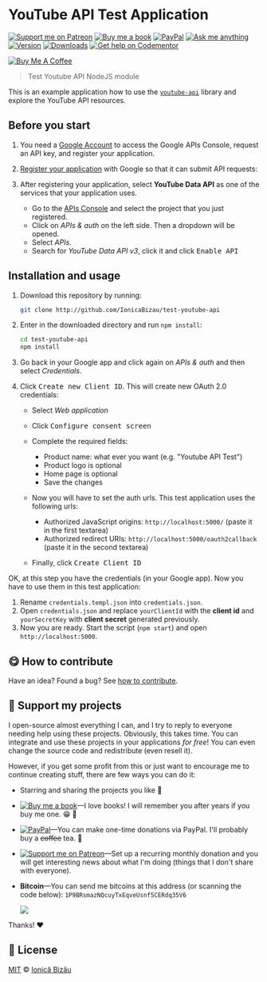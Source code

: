 <!-- Please do not edit this file. Edit the `blah` field in the `package.json` instead. If in doubt, open an issue. -->


# YouTube API Test Application

 [![Support me on Patreon][badge_patreon]][patreon] [![Buy me a book][badge_amazon]][amazon] [![PayPal][badge_paypal_donate]][paypal-donations] [![Ask me anything](https://img.shields.io/badge/ask%20me-anything-1abc9c.svg)](https://github.com/IonicaBizau/ama) [![Version](https://img.shields.io/npm/v/test-youtube-api.svg)](https://www.npmjs.com/package/test-youtube-api) [![Downloads](https://img.shields.io/npm/dt/test-youtube-api.svg)](https://www.npmjs.com/package/test-youtube-api) [![Get help on Codementor](https://cdn.codementor.io/badges/get_help_github.svg)](https://www.codementor.io/johnnyb?utm_source=github&utm_medium=button&utm_term=johnnyb&utm_campaign=github)

<a href="https://www.buymeacoffee.com/H96WwChMy" target="_blank"><img src="https://www.buymeacoffee.com/assets/img/custom_images/yellow_img.png" alt="Buy Me A Coffee"></a>

> Test Youtube API NodeJS module


This is an example application how to use the [`youtube-api`](https://github.com/IonicaBizau/youtube-api) library and explore the YouTube API resources.

## Before you start


 1. You need a [Google Account](https://www.google.com/accounts/NewAccount) to access the Google APIs Console, request an API key, and register your application.
 2. [Register your application](https://console.developers.google.com/project) with Google so that it can submit API requests:
 3. After registering your application, select **YouTube Data API** as one of the services that your application uses.

     - Go to the [APIs Console](https://console.developers.google.com/project) and select the project that you just registered.
     - Click on *APIs & auth* on the left side. Then a dropdown will be opened.
     - Select *APIs*.
     - Search for *YouTube Data API v3*, click it and click <kbd>Enable API</kbd>



## Installation and usage


 1. Download this repository by running:
    ```sh
    git clone http://github.com/IonicaBizau/test-youtube-api
    ```

 2. Enter in the downloaded directory and run `npm install`:
    ```sh
    cd test-youtube-api
    npm install
    ```

 3. Go back in your Google app and click again on *APIs & auth* and then select *Credentials*.
 4. Click <kbd>Create new Client ID</kbd>. This will create new OAuth 2.0 credentials:

     - Select *Web application*
     - Click <kbd>Configure consent screen</kbd>
     - Complete the required fields:

         - Product name: what ever you want (e.g. "Youtube API Test")
         - Product logo is optional
         - Home page is optional
         - Save the changes

     - Now you will have to set the auth urls. This test application uses the following urls:

         - Authorized JavaScript origins: `http://localhost:5000/` (paste it in the first textarea)
         - Authorized redirect URIs: `http://localhost:5000/oauth2callback` (paste it in the second textarea)

     - Finally, click <kbd>Create Client ID</kbd>


OK, at this step you have the credentials (in your Google app). Now you have to use them in this test application:

 1. Rename `credentials.templ.json` into `credentials.json`.
 2. Open `credentials.json` and replace `yourClientId` with the **client id** and `yourSecretKey` with **client secret** generated previously.
 3. Now you are ready. Start the script (`npm start`) and open `http://localhost:5000`.


## :yum: How to contribute
Have an idea? Found a bug? See [how to contribute][contributing].


## :sparkling_heart: Support my projects

I open-source almost everything I can, and I try to reply to everyone needing help using these projects. Obviously,
this takes time. You can integrate and use these projects in your applications *for free*! You can even change the source code and redistribute (even resell it).

However, if you get some profit from this or just want to encourage me to continue creating stuff, there are few ways you can do it:


 - Starring and sharing the projects you like :rocket:
 - [![Buy me a book][badge_amazon]][amazon]—I love books! I will remember you after years if you buy me one. :grin: :book:
 - [![PayPal][badge_paypal]][paypal-donations]—You can make one-time donations via PayPal. I'll probably buy a ~~coffee~~ tea. :tea:
 - [![Support me on Patreon][badge_patreon]][patreon]—Set up a recurring monthly donation and you will get interesting news about what I'm doing (things that I don't share with everyone).
 - **Bitcoin**—You can send me bitcoins at this address (or scanning the code below): `1P9BRsmazNQcuyTxEqveUsnf5CERdq35V6`

    ![](https://i.imgur.com/z6OQI95.png)


Thanks! :heart:



## :scroll: License

[MIT][license] © [Ionică Bizău][website]


[badge_patreon]: https://ionicabizau.github.io/badges/patreon.svg
[badge_amazon]: https://ionicabizau.github.io/badges/amazon.svg
[badge_paypal]: https://ionicabizau.github.io/badges/paypal.svg
[badge_paypal_donate]: https://ionicabizau.github.io/badges/paypal_donate.svg

[patreon]: https://www.patreon.com/ionicabizau
[amazon]: http://amzn.eu/hRo9sIZ
[paypal-donations]: https://www.paypal.com/cgi-bin/webscr?cmd=_s-xclick&hosted_button_id=RVXDDLKKLQRJW

[license]: http://showalicense.com/?fullname=Ionic%C4%83%20Biz%C4%83u%20%3Cbizauionica%40gmail.com%3E%20(https%3A%2F%2Fionicabizau.net)&year=2013#license-mit
[website]: https://ionicabizau.net
[contributing]: /CONTRIBUTING.md
[docs]: /DOCUMENTATION.md
